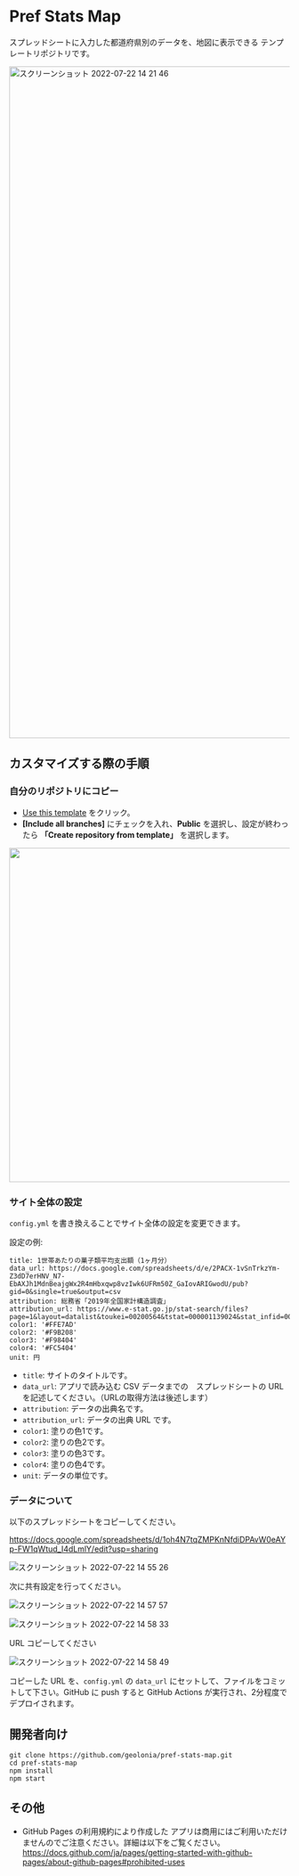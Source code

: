 # Pref Stats Map

スプレッドシートに入力した都道府県別のデータを、地図に表示できる テンプレートリポジトリです。

<img width="1206" alt="スクリーンショット 2022-07-22 14 21 46" src="https://user-images.githubusercontent.com/8760841/180374507-727d493b-5ffa-4aeb-8cd8-346068f822dc.png">


## カスタマイズする際の手順

###  自分のリポジトリにコピー

* [Use this template](https://github.com/geolonia/pref-stats-map/generate) をクリック。
* **[Include all branches]** にチェックを入れ、**Public** を選択し、設定が終わったら **「Create repository from template」** を選択します。

<img src="https://user-images.githubusercontent.com/8760841/180371014-ceecc339-b8e7-4138-aadd-2e0d71c22da7.png" width="600px" />

### サイト全体の設定

`config.yml` を書き換えることでサイト全体の設定を変更できます。

設定の例:

```
title: 1世帯あたりの菓子類平均支出額（1ヶ月分）
data_url: https://docs.google.com/spreadsheets/d/e/2PACX-1vSnTrkzYm-Z3dD7erHNV_N7-EbAXJh1MdnBeajgWx2R4mHbxqwp8vzIwk6UFRm50Z_GaIovARIGwodU/pub?gid=0&single=true&output=csv
attribution: 総務省「2019年全国家計構造調査」
attribution_url: https://www.e-stat.go.jp/stat-search/files?page=1&layout=datalist&toukei=00200564&tstat=000001139024&stat_infid=000032053504
color1: '#FFE7AD'
color2: '#F9B208'
color3: '#F98404'
color4: '#FC5404'
unit: 円
```

- `title`: サイトのタイトルです。
- `data_url`: アプリで読み込む CSV データまでの　スプレッドシートの URL を記述してください。（URLの取得方法は後述します）
- `attribution`: データの出典名です。
- `attribution_url`: データの出典 URL です。
- `color1`: 塗りの色1です。
- `color2`: 塗りの色2です。
- `color3`: 塗りの色3です。
- `color4`: 塗りの色4です。
- `unit`: データの単位です。

### データについて

以下のスプレッドシートをコピーしてください。

https://docs.google.com/spreadsheets/d/1oh4N7tqZMPKnNfdiDPAvW0eAYp-FW1qWtud_I4dLmlY/edit?usp=sharing

![スクリーンショット 2022-07-22 14 55 26](https://user-images.githubusercontent.com/8760841/180372852-5f62e3cc-4b17-4e89-85cc-7e59bac9a31e.png)

次に共有設定を行ってください。

![スクリーンショット 2022-07-22 14 57 57](https://user-images.githubusercontent.com/8760841/180373503-ac78da6c-f190-468d-8b9d-235017c000ed.png)


![スクリーンショット 2022-07-22 14 58 33](https://user-images.githubusercontent.com/8760841/180373520-f3d73aac-8701-43dc-88ac-642908333f24.png)

URL コピーしてください

![スクリーンショット 2022-07-22 14 58 49](https://user-images.githubusercontent.com/8760841/180373754-ef8444be-74ee-405a-82ed-003a707983f1.png)


コピーした URL を、`config.yml` の `data_url` にセットして、ファイルをコミットして下さい。GitHub に push すると GitHub Actions が実行され、2分程度でデプロイされます。


## 開発者向け

```
git clone https://github.com/geolonia/pref-stats-map.git
cd pref-stats-map
npm install
npm start
```

## その他

- GitHub Pages の利用規約により作成した アプリは商用にはご利用いただけませんのでご注意ください。詳細は以下をご覧ください。
https://docs.github.com/ja/pages/getting-started-with-github-pages/about-github-pages#prohibited-uses
